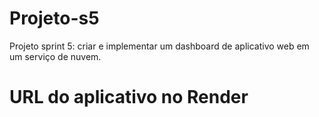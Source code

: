 # Projeto-s5
Projeto sprint 5: criar e implementar um dashboard de aplicativo web em um serviço de nuvem.

# URL do aplicativo no Render

